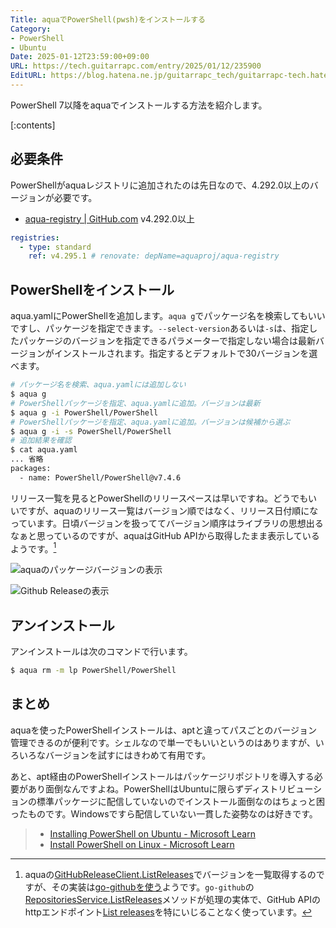 ```yaml
---
Title: aquaでPowerShell(pwsh)をインストールする
Category:
- PowerShell
- Ubuntu
Date: 2025-01-12T23:59:00+09:00
URL: https://tech.guitarrapc.com/entry/2025/01/12/235900
EditURL: https://blog.hatena.ne.jp/guitarrapc_tech/guitarrapc-tech.hatenablog.com/atom/entry/6802418398319595479
---
```


PowerShell 7以降をaquaでインストールする方法を紹介します。

[:contents]

## 必要条件

PowerShellがaquaレジストリに追加されたのは先日なので、4.292.0以上のバージョンが必要です。

* [aqua-registry | GitHub.com](https://github.com/aquaproj/aqua-registry/releases/tag/v4.292.0) v4.292.0以上

```yaml
registries:
  - type: standard
    ref: v4.295.1 # renovate: depName=aquaproj/aqua-registry
```

## PowerShellをインストール

aqua.yamlにPowerShellを追加します。`aqua g`でパッケージ名を検索してもいいですし、パッケージを指定できます。`--select-version`あるいは`-s`は、指定したパッケージのバージョンを指定できるパラメーターで指定しない場合は最新バージョンがインストールされます。指定するとデフォルトで30バージョンを選べます。

```sh
# パッケージ名を検索、aqua.yamlには追加しない
$ aqua g
# PowerShellパッケージを指定、aqua.yamlに追加。バージョンは最新
$ aqua g -i PowerShell/PowerShell
# PowerShellパッケージを指定、aqua.yamlに追加。バージョンは候補から選ぶ
$ aqua g -i -s PowerShell/PowerShell
# 追加結果を確認
$ cat aqua.yaml
... 省略
packages:
  - name: PowerShell/PowerShell@v7.4.6
```

リリース一覧を見るとPowerShellのリリースペースは早いですね。どうでもいいですが、aquaのリリース一覧はバージョン順ではなく、リリース日付順になっています。日頃バージョンを扱っててバージョン順序はライブラリの思想出るなぁと思っているのですが、aquaはGitHub APIから取得したまま表示しているようです。[^1]

![aquaのパッケージバージョンの表示](https://github.com/user-attachments/assets/a47d7b8f-5b8b-4be5-91b7-d321ff38019b)

![Github Releaseの表示](https://github.com/user-attachments/assets/e62b68d5-363c-4d07-8f01-915c34d85426)

## アンインストール

アンインストールは次のコマンドで行います。

```sh
$ aqua rm -m lp PowerShell/PowerShell
```

## まとめ

aquaを使ったPowerShellインストールは、aptと違ってパスごとのバージョン管理できるのが便利です。シェルなので単一でもいいというのはありますが、いろいろなバージョンを試すにはきわめて有用です。

あと、apt経由のPowerShellインストールはパッケージリポジトリを導入する必要があり面倒なんですよね。PowerShellはUbuntuに限らずディストリビューションの標準パッケージに配信していないのでインストール面倒なのはちょっと困ったものです。Windowsですら配信していない一貫した姿勢なのは好きです。

> * [Installing PowerShell on Ubuntu - Microsoft Learn](https://learn.microsoft.com/en-us/powershell/scripting/install/install-ubuntu?view=powershell-7.4)
> * [Install PowerShell on Linux - Microsoft Learn](https://learn.microsoft.com/en-us/powershell/scripting/install/installing-powershell-on-linux?view=powershell-7.4)

[^1]: aquaの[GitHubReleaseClient.ListReleases](https://github.com/aquaproj/aqua/blob/f28fbe2bd7af9b2a7b4897bea620184a22e1cbdd/pkg/versiongetter/github_release.go#L29C2-L29C14)でバージョンを一覧取得するのですが、その実装は[go-githubを使う](https://github.com/aquaproj/aqua/blob/f28fbe2bd7af9b2a7b4897bea620184a22e1cbdd/pkg/github/github.go#L10)ようです。`go-github`の[RepositoriesService.ListReleases](https://github.com/google/go-github/blob/1343645a00933bc5c9545fc676decb69d9418b6a/github/repos_releases.go#L93-L111)メソッドが処理の実体で、GitHub APIのhttpエンドポイント[List releases](https://docs.github.com/en/rest/releases/releases#list-releases)を特にいじることなく使っています。
